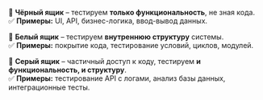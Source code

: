 🔹 **Чёрный ящик** – тестируем **только функциональность**, не зная кода.  
✅ **Примеры:** UI, API, бизнес-логика, ввод-вывод данных.

🔹 **Белый ящик** – тестируем **внутреннюю структуру** системы.  
✅ **Примеры:** покрытие кода, тестирование условий, циклов, модулей.

🔹 **Серый ящик** – частичный доступ к коду, тестируем **и функциональность, и структуру**.  
✅ **Примеры:** тестирование API с логами, анализ базы данных, интеграционные тесты.